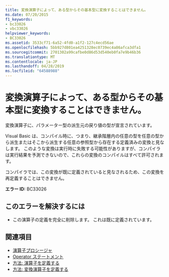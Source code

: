 ```yaml
---
title: 変換演算子によって、ある型からその基本型に変換することはできません。
ms.date: 07/20/2015
f1_keywords:
- bc33026
- vbc33026
helpviewer_keywords:
- BC33026
ms.assetid: 3533cf71-6a52-4fd0-a1f2-127c4ecd56ae
ms.openlocfilehash: 5bb927d801ea4251328ec0739ec4a86afca3dfa1
ms.sourcegitcommit: 2701302a99cafbe0d86d53d540eb0fa7e9b46b36
ms.translationtype: MT
ms.contentlocale: ja-JP
ms.lasthandoff: 04/28/2019
ms.locfileid: "64588988"
---
```

# <a name="conversion-operators-cannot-convert-from-a-type-to-its-base-type"></a>変換演算子によって、ある型からその基本型に変換することはできません。
変換演算子に、パラメーター型の派生元の戻り値の型が宣言されています。  
  
 Visual Basic は、コンパイル時に、つまり、継承階層内の任意の型を任意の型から派生またはそこから派生する任意の参照型から存在する定義済みの変換と見なします。 このような変換は実行時に失敗する可能性がありますが、コンパイラは実行結果を予測できないので、これらの変換のコンパイルはすべて許可されます。  
  
 コンパイラでは、この変換が既に定義されていると見なされるため、この変換を再定義することはできません。  
  
 **エラー ID:** BC33026  
  
## <a name="to-correct-this-error"></a>このエラーを解決するには  
  
- この演算子の定義を完全に削除します。 これは既に定義されています。  
  
## <a name="see-also"></a>関連項目

- [演算子プロシージャ](../../visual-basic/programming-guide/language-features/procedures/operator-procedures.md)
- [Operator ステートメント](../../visual-basic/language-reference/statements/operator-statement.md)
- [方法: 演算子を定義する](../../visual-basic/programming-guide/language-features/procedures/how-to-define-an-operator.md)
- [方法: 変換演算子を定義する](../../visual-basic/programming-guide/language-features/procedures/how-to-define-a-conversion-operator.md)
